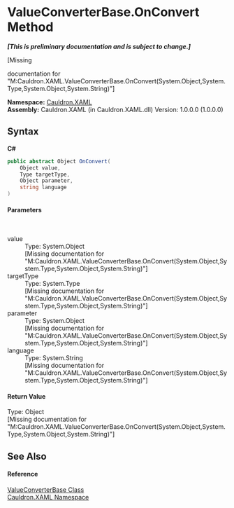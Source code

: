 # ValueConverterBase.OnConvert Method 
 _**\[This is preliminary documentation and is subject to change.\]**_

\[Missing <summary> documentation for "M:Cauldron.XAML.ValueConverterBase.OnConvert(System.Object,System.Type,System.Object,System.String)"\]

**Namespace:**&nbsp;<a href="N_Cauldron_XAML">Cauldron.XAML</a><br />**Assembly:**&nbsp;Cauldron.XAML (in Cauldron.XAML.dll) Version: 1.0.0.0 (1.0.0.0)

## Syntax

**C#**<br />
``` C#
public abstract Object OnConvert(
	Object value,
	Type targetType,
	Object parameter,
	string language
)
```


#### Parameters
&nbsp;<dl><dt>value</dt><dd>Type: System.Object<br />\[Missing <param name="value"/> documentation for "M:Cauldron.XAML.ValueConverterBase.OnConvert(System.Object,System.Type,System.Object,System.String)"\]</dd><dt>targetType</dt><dd>Type: System.Type<br />\[Missing <param name="targetType"/> documentation for "M:Cauldron.XAML.ValueConverterBase.OnConvert(System.Object,System.Type,System.Object,System.String)"\]</dd><dt>parameter</dt><dd>Type: System.Object<br />\[Missing <param name="parameter"/> documentation for "M:Cauldron.XAML.ValueConverterBase.OnConvert(System.Object,System.Type,System.Object,System.String)"\]</dd><dt>language</dt><dd>Type: System.String<br />\[Missing <param name="language"/> documentation for "M:Cauldron.XAML.ValueConverterBase.OnConvert(System.Object,System.Type,System.Object,System.String)"\]</dd></dl>

#### Return Value
Type: Object<br />\[Missing <returns> documentation for "M:Cauldron.XAML.ValueConverterBase.OnConvert(System.Object,System.Type,System.Object,System.String)"\]

## See Also


#### Reference
<a href="T_Cauldron_XAML_ValueConverterBase">ValueConverterBase Class</a><br /><a href="N_Cauldron_XAML">Cauldron.XAML Namespace</a><br />
